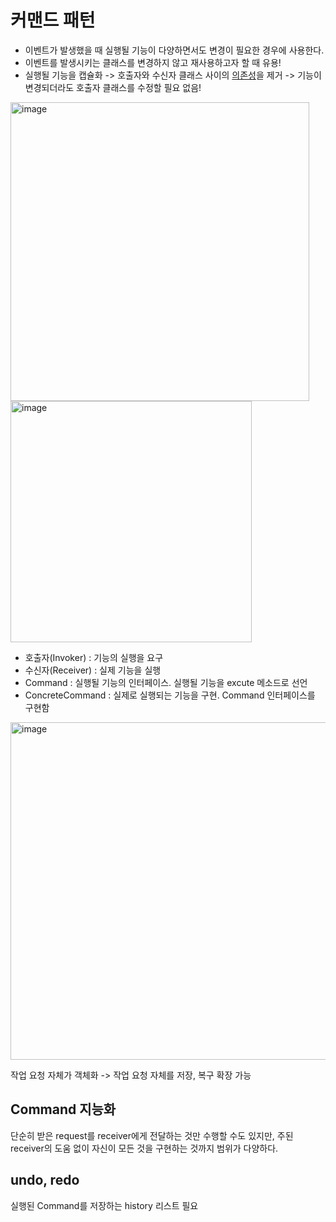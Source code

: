 # 커맨드 패턴

- 이벤트가 발생했을 때 실행될 기능이 다양하면서도 변경이 필요한 경우에 사용한다.
- 이벤트를 발생시키는 클래스를 변경하지 않고 재사용하고자 할 때 유용!
- 실행될 기능을 캡슐화 -> 호출자와 수신자 클래스 사이의 [의존성](Dependency)을 제거
	-> 기능이 변경되더라도 호출자 클래스를 수정할 필요 없음!

<img width="478" alt="image" src="https://user-images.githubusercontent.com/57888020/169934799-01ea0f02-2502-454c-adac-1a7d92149a19.png">

<img width="386" alt="image" src="https://user-images.githubusercontent.com/57888020/169935289-78789781-30c4-46a7-8afe-2aaf474c93d2.png">

- 호출자(Invoker) : 기능의 실행을 요구
- 수신자(Receiver) : 실제 기능을 실행
- Command : 실행될 기능의 인터페이스. 실행될 기능을 excute 메소드로 선언
- ConcreteCommand : 실제로 실행되는 기능을 구현. Command 인터페이스를 구현함

<img width="540" alt="image" src="https://user-images.githubusercontent.com/57888020/169935578-3d21615d-3816-482e-b1a0-6efaa6b7fa74.png">

작업 요청 자체가 객체화 -> 작업 요청 자체를 저장, 복구 확장 가능

## Command 지능화
단순히 받은 request를 receiver에게 전달하는 것만 수행할 수도 있지만,
주된 receiver의 도움 없이 자신이 모든 것을 구현하는 것까지 범위가 다양하다.

## undo, redo
실행된 Command를 저장하는 history 리스트 필요

